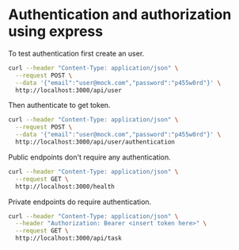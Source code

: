 # Authentication and authorization using express

To test authentication first create an user.

```bash
curl --header "Content-Type: application/json" \
  --request POST \
  --data '{"email":"user@mock.com","password":"p455w0rd"}' \
  http://localhost:3000/api/user
```

Then authenticate to get token.

```bash
curl --header "Content-Type: application/json" \
  --request POST \
  --data '{"email":"user@mock.com","password":"p455w0rd"}' \
  http://localhost:3000/api/user/authentication
```

Public endpoints don't require any authentication.

```bash
curl --header "Content-Type: application/json" \
  --request GET \
  http://localhost:3000/health
```

Private endpoints do require authentication.

```bash
curl --header "Content-Type: application/json" \
  --header "Authorization: Bearer <insert token here>" \
  --request GET \
  http://localhost:3000/api/task
```

